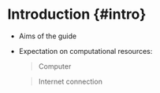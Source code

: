 # Introduction {#intro}

- Aims of the guide

- Expectation on computational resources:
	> Computer
	
	> Internet connection
